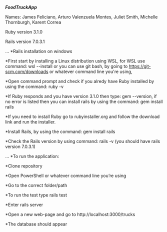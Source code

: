  ***FoodTruckApp***
                                                                    
                                                                    
Names: James Feliciano,  Arturo Valenzuela Montes, Juliet Smith,  Michelle Thornburgh, Karent Correa

Ruby version 3.1.0

Rails version 7.0.3.1

... *Rails installation on windows

*First start by installing a Linux distribution using WSL, for WSL use command:  wsl --install or you can use git bash, by going to https://git-scm.com/downloads or whatever command line you're using,

*Open command prompt and check if you alredy have Ruby installed by using the command: ruby -v

*If Ruby responds and you have version 3.1.0 then type: gem --version, if no error is listed then you can install rails by using the command: gem install rails

*If you need to install Ruby go to rubyinstaller.org and follow the download link and run the installer. 

*Install Rails, by using the command: gem install rails

*Check the Rails version by using command: rails -v (you should have rails version 7.0.3.1)



... *To run the application:

*Clone repository

*Open PowerShell or whatever command line you’re using

*Go to the correct folder/path

*To run the test type rails test

*Enter rails server

*Open a new web-page and go to http://localhost:3000/trucks

*The database should appear
